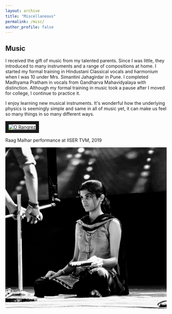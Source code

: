 ```yaml
---
layout: archive
title: "Miscellaneous"
permalink: /misc/
author_profile: false
---
```


Music
------

I received the gift of music from my talented parents. Since I was little, they introduced to many instruments and a range of compositions at home. I started my formal training in Hindustani Classical vocals and harmonium when I was 10 under Mrs. Simantini Jahagirdar in Pune. I completed Madhyama Pratham in vocals from Gandharva Mahavidyalaya with distinction. Although my formal training in music took a pause after I moved for college, I continue to practice it.

I enjoy learning new musical instruments. It's wonderful how the underlying physics is seemingly simple and same in all of music yet, it can make us feel so many things in so many different ways.


<a href="https://www.youtube.com/watch?v=i9a6tmVkYZo
" target="_blank"><img src="http://img.youtube.com/vi/i9a6tmVkYZo/2.jpg" 
alt="O Rangrez" width="240" height="180" border="10" /></a>


Raag Malhar performance at IISER TVM, 2019

![alt text](https://github.com/PatilSwarali/PatilSwarali.github.io/blob/master/images/classical.jpg "")

